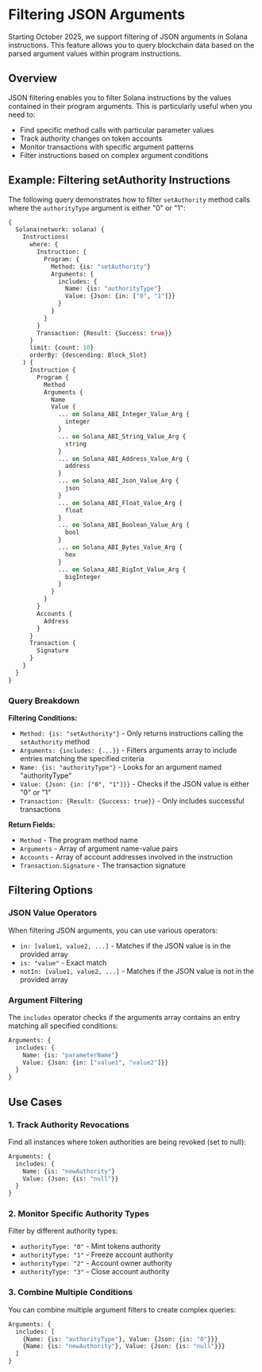 # Filtering JSON Arguments

Starting October 2025, we support filtering of JSON arguments in Solana instructions. This feature allows you to query blockchain data based on the parsed argument values within program instructions.

## Overview

JSON filtering enables you to filter Solana instructions by the values contained in their program arguments. This is particularly useful when you need to:

- Find specific method calls with particular parameter values
- Track authority changes on token accounts
- Monitor transactions with specific argument patterns
- Filter instructions based on complex argument conditions

## Example: Filtering setAuthority Instructions

The following query demonstrates how to filter `setAuthority` method calls where the `authorityType` argument is either "0" or "1":

```graphql
{
  Solana(network: solana) {
    Instructions(
      where: {
        Instruction: {
          Program: {
            Method: {is: "setAuthority"}
            Arguments: {
              includes: {
                Name: {is: "authorityType"}
                Value: {Json: {in: ["0", "1"]}}
              }
            }
          }
        }
        Transaction: {Result: {Success: true}}
      }
      limit: {count: 10}
      orderBy: {descending: Block_Slot}
    ) {
      Instruction {
        Program {
          Method
          Arguments {
            Name
            Value {
              ... on Solana_ABI_Integer_Value_Arg {
                integer
              }
              ... on Solana_ABI_String_Value_Arg {
                string
              }
              ... on Solana_ABI_Address_Value_Arg {
                address
              }
              ... on Solana_ABI_Json_Value_Arg {
                json
              }
              ... on Solana_ABI_Float_Value_Arg {
                float
              }
              ... on Solana_ABI_Boolean_Value_Arg {
                bool
              }
              ... on Solana_ABI_Bytes_Value_Arg {
                hex
              }
              ... on Solana_ABI_BigInt_Value_Arg {
                bigInteger
              }
            }
          }
        }
        Accounts {
          Address
        }
      }
      Transaction {
        Signature
      }
    }
  }
}
```

### Query Breakdown

**Filtering Conditions:**
- `Method: {is: "setAuthority"}` - Only returns instructions calling the `setAuthority` method
- `Arguments: {includes: {...}}` - Filters arguments array to include entries matching the specified criteria
- `Name: {is: "authorityType"}` - Looks for an argument named "authorityType"
- `Value: {Json: {in: ["0", "1"]}}` - Checks if the JSON value is either "0" or "1"
- `Transaction: {Result: {Success: true}}` - Only includes successful transactions

**Return Fields:**
- `Method` - The program method name
- `Arguments` - Array of argument name-value pairs
- `Accounts` - Array of account addresses involved in the instruction
- `Transaction.Signature` - The transaction signature


## Filtering Options

### JSON Value Operators

When filtering JSON arguments, you can use various operators:

- `in: [value1, value2, ...]` - Matches if the JSON value is in the provided array
- `is: "value"` - Exact match
- `notIn: [value1, value2, ...]` - Matches if the JSON value is not in the provided array

### Argument Filtering

The `includes` operator checks if the arguments array contains an entry matching all specified conditions:

```graphql
Arguments: {
  includes: {
    Name: {is: "parameterName"}
    Value: {Json: {in: ["value1", "value2"]}}
  }
}
```

## Use Cases

### 1. Track Authority Revocations

Find all instances where token authorities are being revoked (set to null):

```graphql
Arguments: {
  includes: {
    Name: {is: "newAuthority"}
    Value: {Json: {is: "null"}}
  }
}
```

### 2. Monitor Specific Authority Types

Filter by different authority types:
- `authorityType: "0"` - Mint tokens authority
- `authorityType: "1"` - Freeze account authority
- `authorityType: "2"` - Account owner authority
- `authorityType: "3"` - Close account authority

### 3. Combine Multiple Conditions

You can combine multiple argument filters to create complex queries:

```graphql
Arguments: {
  includes: [
    {Name: {is: "authorityType"}, Value: {Json: {is: "0"}}}
    {Name: {is: "newAuthority"}, Value: {Json: {is: "null"}}}
  ]
}
```



